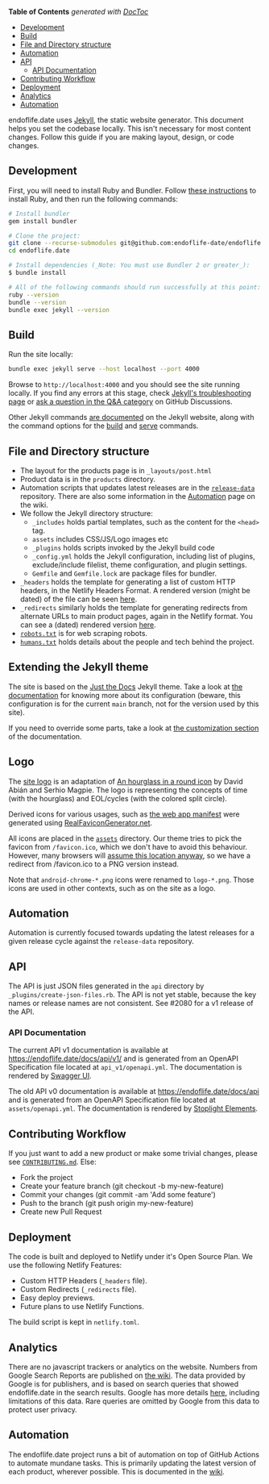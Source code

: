 <!-- START doctoc generated TOC please keep comment here to allow auto update -->
<!-- DON'T EDIT THIS SECTION, INSTEAD RE-RUN doctoc TO UPDATE -->
**Table of Contents**  _generated with [DocToc](https://github.com/thlorenz/doctoc)_

- [Development](#development)
- [Build](#build)
- [File and Directory structure](#file-and-directory-structure)
- [Automation](#automation)
- [API](#api)
  - [API Documentation](#api-documentation)
- [Contributing Workflow](#contributing-workflow)
- [Deployment](#deployment)
- [Analytics](#analytics)
- [Automation](#automation)

<!-- END doctoc generated TOC please keep comment here to allow auto update -->

endoflife.date uses [Jekyll](https://jekyllrb.com/), the static website generator. This document helps you set the codebase locally. This isn't necessary for most content changes. Follow this guide if you are making layout, design, or code changes.

## Development

First, you will need to install Ruby and Bundler. Follow [these instructions](https://www.ruby-lang.org/en/documentation/installation/) to install Ruby, and then run the following commands:

```sh
# Install bundler
gem install bundler

# Clone the project:
git clone --recurse-submodules git@github.com:endoflife-date/endoflife.date.git
cd endoflife.date

# Install dependencies (_Note: You must use Bundler 2 or greater_):
$ bundle install

# All of the following commands should run successfully at this point:
ruby --version
bundle --version
bundle exec jekyll --version
```

## Build

Run the site locally:

```sh
bundle exec jekyll serve --host localhost --port 4000
```

Browse to `http://localhost:4000` and you should see the site running locally. If you find any errors at this stage, check [Jekyll's troubleshooting page](https://jekyllrb.com/docs/troubleshooting/#configuration-problems) or [ask a question in the Q&A category](https://github.com/endoflife-date/endoflife.date/discussions/new/) on GitHub Discussions.

Other Jekyll commands [are documented](https://jekyllrb.com/docs/usage/) on the Jekyll website, along with the command options for the [build](https://jekyllrb.com/docs/configuration/options/#build-command-options) and [serve](https://jekyllrb.com/docs/configuration/options/#serve-command-options) commands.

## File and Directory structure

- The layout for the products page is in `_layouts/post.html`
- Product data is in the `products` directory.
- Automation scripts that updates latest releases are in the [`release-data`](https://github.com/endoflife-date/release-data/) repository.
  There are also some information in the [Automation](https://github.com/endoflife-date/endoflife.date/wiki/Automation) page on the wiki.
- We follow the Jekyll directory structure:
  - `_includes` holds partial templates, such as the content for the `<head>` tag.
  - `assets` includes CSS/JS/Logo images etc
  - `_plugins` holds scripts invoked by the Jekyll build code
  - `_config.yml` holds the Jekyll configuration, including list of plugins, exclude/include filelist, theme configuration, and plugin settings.
  - `Gemfile` and `Gemfile.lock` are package files for bundler.
- `_headers` holds the template for generating a list of custom HTTP headers, in the Netlify Headers Format. A rendered version (might be dated) of the file can be seen [here](https://gist.github.com/captn3m0/e97ef4c3944ff32a2612800d1a2eca36#file-_headers).
- `_redirects` similarly holds the template for generating redirects from alternate URLs to main product pages, again in the Netlify format. You can see a (dated) rendered version [here](https://gist.github.com/captn3m0/e97ef4c3944ff32a2612800d1a2eca36#file-_redirects).
- [`robots.txt`](https://en.wikipedia.org/wiki/Robots.txt) is for web scraping robots.
- [`humans.txt`](https://endoflife.date/humans.txt) holds details about the people and tech behind the project.

## Extending the Jekyll theme

The site is based on the [Just the Docs](https://github.com/just-the-docs/just-the-docs) Jekyll theme. Take a look at
[the documentation](https://just-the-docs.github.io/just-the-docs/) for knowing more about its configuration (beware,
this configuration is for the current `main` branch, not for the version used by this site).

If you need to override some parts, take a look at
[the customization section](https://just-the-docs.github.io/just-the-docs/docs/customization/) of the documentation.

## Logo

The [site logo](/assets/logo.svg) is an adaptation of [An hourglass in a round icon](https://commons.wikimedia.org/wiki/File:Hourglass_icon_%28orange%29.svg)
by David Abián and Serhio Magpie. The logo is representing the concepts of time (with the hourglass)
and EOL/cycles (with the colored split circle).

Derived icons for various usages, such as [the web app manifest](/manifest.json) were generated
using [RealFaviconGenerator.net](https://realfavicongenerator.net/).

All icons are placed in the [`assets`](/assets) directory.
Our theme tries to pick the favicon from `/favicon.ico`, which we don't have to avoid this behaviour.
However, many browsers will [assume this location anyway](https://stackoverflow.com/a/21359390/374236),
so we have a redirect from /favicon.ico to a PNG version instead.

Note that `android-chrome-*.png` icons were renamed to `logo-*.png`. Those icons are used in other
contexts, such as on the site as a logo.

## Automation

Automation is currently focused towards updating the latest releases for a given release cycle against the `release-data` repository.

## API

The API is just JSON files generated in the `api` directory by `_plugins/create-json-files.rb`. The API is not yet stable, because the key names or release names are not consistent. See #2080 for a v1 release of the API.

### API Documentation

The current API v1 documentation is available at <https://endoflife.date/docs/api/v1/> and is
generated from an OpenAPI Specification file located at `api_v1/openapi.yml`. The documentation is
rendered by [Swagger UI](https://swagger.io/tools/swagger-ui/).

The old API v0 documentation is available at <https://endoflife.date/docs/api> and is
generated from an OpenAPI Specification file located at `assets/openapi.yml`. The documentation is
rendered by [Stoplight Elements](https://meta.stoplight.io/docs/elements/ZG9jOjMyNjU4OTY0-introduction-to-elements).

## Contributing Workflow

If you just want to add a new product or make some trivial changes, please see [`CONTRIBUTING.md`](https://github.com/endoflife-date/endoflife.date/blob/master/CONTRIBUTING.md). Else:

- Fork the project
- Create your feature branch (git checkout -b my-new-feature)
- Commit your changes (git commit -am 'Add some feature')
- Push to the branch (git push origin my-new-feature)
- Create new Pull Request

## Deployment

The code is built and deployed to Netlify under it's Open Source Plan. We use the following Netlify Features:

- Custom HTTP Headers (`_headers` file).
- Custom Redirects (`_redirects` file).
- Easy deploy previews.
- Future plans to use Netlify Functions.

The build script is kept in `netlify.toml`.

## Analytics

There are no javascript trackers or analytics on the website. Numbers from Google Search Reports are published on [the wiki](https://github.com/endoflife-date/endoflife.date/wiki). The data provided by Google is for publishers, and is based on search queries that showed endoflife.date in the search results. Google has more details [here](https://support.google.com/webmasters/answer/96568), including limitations of this data. Rare queries are omitted by Google from this data to protect user privacy.

## Automation

The endoflife.date project runs a bit of automation on top of GitHub Actions to automate mundane tasks. This is primarily updating the latest version of each product, wherever possible. This is documented in the [wiki](https://github.com/endoflife-date/endoflife.date/wiki/Automation).
